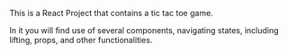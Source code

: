 This is a React Project that contains a tic tac toe game.

In it you will find use of several components, navigating states, including lifting, props, and other functionalities.
